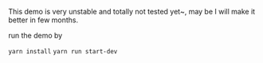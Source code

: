 This demo is very unstable and totally not tested yet~, may be I will make it better in few months.

run the demo by

`yarn install`
`yarn run start-dev`
